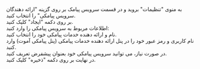 <p>به منوی "تنظیمات" بروید و در قسمت سرویس پیامک بر روی گزینه "ارائه دهندگان سرویس پیامکی" را انتخاب کنید.<br>بر روی دکمه "ایجاد" کلیک کنید.<br>اطلاعات مربوط به سرویس پیامکی را وارد کنید:<br>نام و ارائه دهنده خدمات پیامکی خود را انتخاب کنید.<br>نام کاربری و رمز عبور خود را در پنل ارائه دهنده خدمات پیامکی (پنل پیامکی آموت) وارد کنید.<br>در صورت نیاز، می توانید سرویس پیامکی خود بعنوان پیشفرض تعریف کنید.<br>در نهایت بر روی دکمه "ذخیره" کلیک کنید.</p>